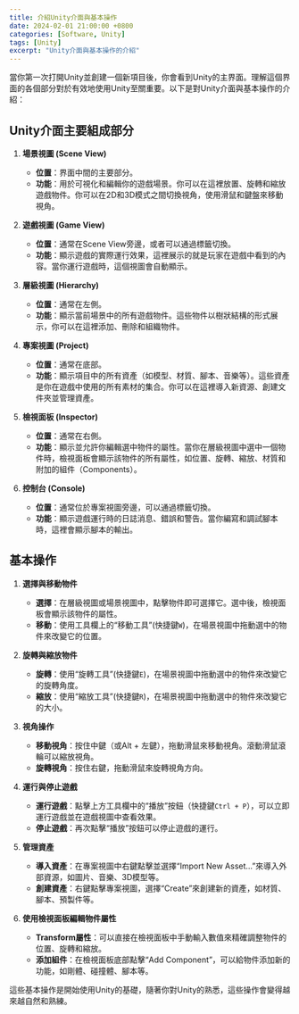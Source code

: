```yaml
---
title: 介紹Unity介面與基本操作
date: 2024-02-01 21:00:00 +0800
categories: [Software, Unity]
tags: [Unity] 
excerpt: "Unity介面與基本操作的介紹"
---
```


當你第一次打開Unity並創建一個新項目後，你會看到Unity的主界面。理解這個界面的各個部分對於有效地使用Unity至關重要。以下是對Unity介面與基本操作的介紹：

## Unity介面主要組成部分

1. **場景視圖 (Scene View)**
   - **位置**：界面中間的主要部分。
   - **功能**：用於可視化和編輯你的遊戲場景。你可以在這裡放置、旋轉和縮放遊戲物件。你可以在2D和3D模式之間切換視角，使用滑鼠和鍵盤來移動視角。

2. **遊戲視圖 (Game View)**
   - **位置**：通常在Scene View旁邊，或者可以通過標籤切換。
   - **功能**：顯示遊戲的實際運行效果，這裡展示的就是玩家在遊戲中看到的內容。當你運行遊戲時，這個視圖會自動顯示。

3. **層級視圖 (Hierarchy)**
   - **位置**：通常在左側。
   - **功能**：顯示當前場景中的所有遊戲物件。這些物件以樹狀結構的形式展示，你可以在這裡添加、刪除和組織物件。

4. **專案視圖 (Project)**
   - **位置**：通常在底部。
   - **功能**：顯示項目中的所有資產（如模型、材質、腳本、音樂等）。這些資產是你在遊戲中使用的所有素材的集合。你可以在這裡導入新資源、創建文件夾並管理資產。

5. **檢視面板 (Inspector)**
   - **位置**：通常在右側。
   - **功能**：顯示並允許你編輯選中物件的屬性。當你在層級視圖中選中一個物件時，檢視面板會顯示該物件的所有屬性，如位置、旋轉、縮放、材質和附加的組件（Components）。

6. **控制台 (Console)**
   - **位置**：通常位於專案視圖旁邊，可以通過標籤切換。
   - **功能**：顯示遊戲運行時的日誌消息、錯誤和警告。當你編寫和調試腳本時，這裡會顯示腳本的輸出。

## 基本操作

1. **選擇與移動物件**
   - **選擇**：在層級視圖或場景視圖中，點擊物件即可選擇它。選中後，檢視面板會顯示該物件的屬性。
   - **移動**：使用工具欄上的“移動工具”(快捷鍵`W`)，在場景視圖中拖動選中的物件來改變它的位置。

2. **旋轉與縮放物件**
   - **旋轉**：使用“旋轉工具”(快捷鍵`E`)，在場景視圖中拖動選中的物件來改變它的旋轉角度。
   - **縮放**：使用“縮放工具”(快捷鍵`R`)，在場景視圖中拖動選中的物件來改變它的大小。

3. **視角操作**
   - **移動視角**：按住中鍵（或Alt + 左鍵），拖動滑鼠來移動視角。滾動滑鼠滾輪可以縮放視角。
   - **旋轉視角**：按住右鍵，拖動滑鼠來旋轉視角方向。

4. **運行與停止遊戲**
   - **運行遊戲**：點擊上方工具欄中的“播放”按鈕（快捷鍵`Ctrl + P`），可以立即運行遊戲並在遊戲視圖中查看效果。
   - **停止遊戲**：再次點擊“播放”按鈕可以停止遊戲的運行。

5. **管理資產**
   - **導入資產**：在專案視圖中右鍵點擊並選擇“Import New Asset…”來導入外部資源，如圖片、音樂、3D模型等。
   - **創建資產**：右鍵點擊專案視圖，選擇“Create”來創建新的資產，如材質、腳本、預製件等。

6. **使用檢視面板編輯物件屬性**
   - **Transform屬性**：可以直接在檢視面板中手動輸入數值來精確調整物件的位置、旋轉和縮放。
   - **添加組件**：在檢視面板底部點擊“Add Component”，可以給物件添加新的功能，如剛體、碰撞體、腳本等。

這些基本操作是開始使用Unity的基礎，隨著你對Unity的熟悉，這些操作會變得越來越自然和熟練。
